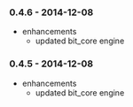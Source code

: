 ### 0.4.6 - 2014-12-08

* enhancements
  * updated bit_core engine

### 0.4.5 - 2014-12-08

* enhancements
  * updated bit_core engine